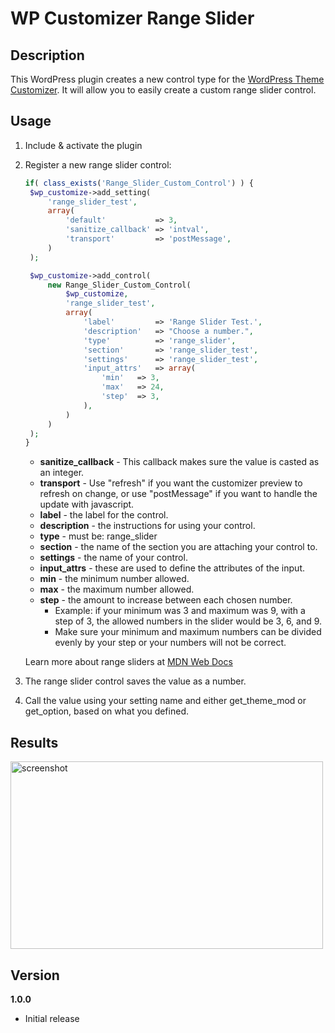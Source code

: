 # WP Customizer Range Slider

## Description

This WordPress plugin creates a new control type for the [WordPress Theme Customizer](https://codex.wordpress.org/Theme_Customization_API). It will allow you to easily create a custom range slider control.

## Usage

1. Include & activate the plugin
2. Register a new range slider control:

   ```php
   if( class_exists('Range_Slider_Custom_Control') ) {
   	$wp_customize->add_setting(
   		'range_slider_test',
   		array(
   			'default'           => 3,
   			'sanitize_callback' => 'intval',
   			'transport'         => 'postMessage',
   		)
   	);

   	$wp_customize->add_control(
   		new Range_Slider_Custom_Control(
   			$wp_customize,
   			'range_slider_test',
   			array(
   				'label'      	=> 'Range Slider Test.',
   				'description'	=> "Choose a number.",
   				'type'       	=> 'range_slider',
   				'section'    	=> 'range_slider_test',
   				'settings'   	=> 'range_slider_test',
   				'input_attrs' 	=> array(
   				    'min' 	=> 3,
   				    'max' 	=> 24,
   				    'step' 	=> 3,
   				),
   			)
   		)
   	);
   }
   ```

   - **sanitize_callback** - This callback makes sure the value is casted as an integer.
   - **transport** - Use "refresh" if you want the customizer preview to refresh on change, or use "postMessage" if you want to handle the update with javascript.
   - **label** - the label for the control.
   - **description** - the instructions for using your control.
   - **type** - must be: range_slider
   - **section** - the name of the section you are attaching your control to.
   - **settings** - the name of your control.
   - **input_attrs** - these are used to define the attributes of the input.
   - **min** - the minimum number allowed.
   - **max** - the maximum number allowed.
   - **step** - the amount to increase between each chosen number.
     - Example: if your minimum was 3 and maximum was 9, with a step of 3, the allowed numbers in the slider would be 3, 6, and 9.
     - Make sure your minimum and maximum numbers can be divided evenly by your step or your numbers will not be correct.

   Learn more about range sliders at [MDN Web Docs](https://developer.mozilla.org/en-US/docs/Web/HTML/Element/input/range)

3. The range slider control saves the value as a number.
4. Call the value using your setting name and either get_theme_mod or get_option, based on what you defined.

## Results

<img src="https://exportsmedia-media.s3-us-west-2.amazonaws.com/range-slider-example.gif" height="300" width="500" alt="screenshot">

## Version

**1.0.0**

- Initial release
